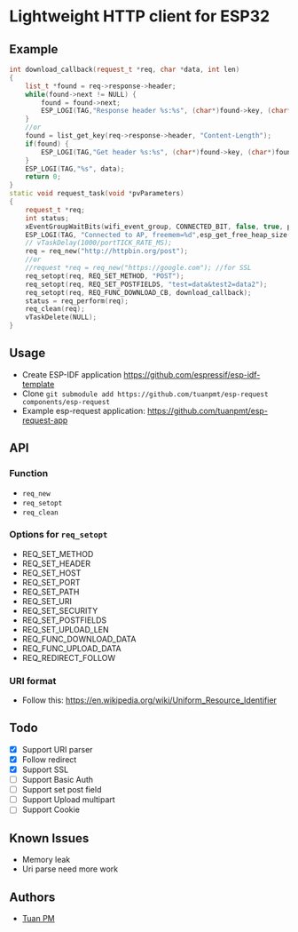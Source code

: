 # Lightweight HTTP client for ESP32 
## Example 

```cpp
int download_callback(request_t *req, char *data, int len)
{
    list_t *found = req->response->header;
    while(found->next != NULL) {
        found = found->next;
        ESP_LOGI(TAG,"Response header %s:%s", (char*)found->key, (char*)found->value);
    }
    //or 
    found = list_get_key(req->response->header, "Content-Length");
    if(found) {
        ESP_LOGI(TAG,"Get header %s:%s", (char*)found->key, (char*)found->value);
    }
    ESP_LOGI(TAG,"%s", data);
    return 0;
}
static void request_task(void *pvParameters)
{
    request_t *req;
    int status;
    xEventGroupWaitBits(wifi_event_group, CONNECTED_BIT, false, true, portMAX_DELAY);
    ESP_LOGI(TAG, "Connected to AP, freemem=%d",esp_get_free_heap_size());
    // vTaskDelay(1000/portTICK_RATE_MS);
    req = req_new("http://httpbin.org/post"); 
    //or
    //request *req = req_new("https://google.com"); //for SSL
    req_setopt(req, REQ_SET_METHOD, "POST");
    req_setopt(req, REQ_SET_POSTFIELDS, "test=data&test2=data2");
    req_setopt(req, REQ_FUNC_DOWNLOAD_CB, download_callback);
    status = req_perform(req);
    req_clean(req);
    vTaskDelete(NULL);
}

```

## Usage 
- Create ESP-IDF application https://github.com/espressif/esp-idf-template
- Clone `git submodule add https://github.com/tuanpmt/esp-request components/esp-request`
- Example esp-request application: https://github.com/tuanpmt/esp-request-app

## API 

### Function
- `req_new`
- `req_setopt`
- `req_clean`

### Options for `req_setopt`  
- REQ_SET_METHOD
- REQ_SET_HEADER
- REQ_SET_HOST
- REQ_SET_PORT 
- REQ_SET_PATH
- REQ_SET_URI
- REQ_SET_SECURITY
- REQ_SET_POSTFIELDS
- REQ_SET_UPLOAD_LEN
- REQ_FUNC_DOWNLOAD_DATA
- REQ_FUNC_UPLOAD_DATA
- REQ_REDIRECT_FOLLOW

### URI format 
- Follow this: https://en.wikipedia.org/wiki/Uniform_Resource_Identifier

## Todo  
- [x] Support URI parser
- [x] Follow redirect
- [x] Support SSL
- [ ] Support Basic Auth
- [ ] Support set post field
- [ ] Support Upload multipart
- [ ] Support Cookie

## Known Issues 
- Memory leak
- Uri parse need more work

## Authors
- [Tuan PM](https://twitter.com/tuanpmt)
